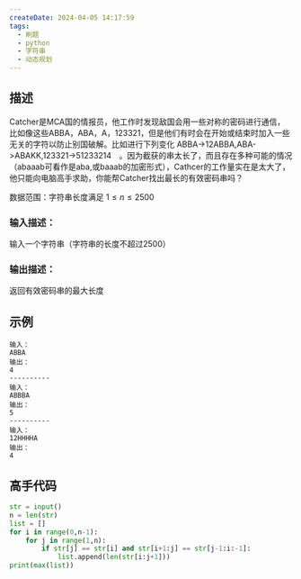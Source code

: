 ```yaml
---
createDate: 2024-04-05 14:17:59
tags:
  - 刷题
  - python
  - 字符串
  - 动态规划
---
```

## 描述

Catcher是MCA国的情报员，他工作时发现敌国会用一些对称的密码进行通信，比如像这些ABBA，ABA，A，123321，但是他们有时会在开始或结束时加入一些无关的字符以防止别国破解。比如进行下列变化 ABBA->12ABBA,ABA->ABAKK,123321->51233214　。因为截获的串太长了，而且存在多种可能的情况（abaaab可看作是aba,或baaab的加密形式），Cathcer的工作量实在是太大了，他只能向电脑高手求助，你能帮Catcher找出最长的有效密码串吗？

  

数据范围：字符串长度满足 $1≤n≤2500$   

### 输入描述：

输入一个字符串（字符串的长度不超过2500）

### 输出描述：

返回有效密码串的最大长度

## 示例
```0
输入：
ABBA
输出：
4
----------
输入：
ABBBA
输出：
5
----------
输入：
12HHHHA
输出：
4
```

## 高手代码
```python
str = input()
n = len(str)
list = []
for i in range(0,n-1):
    for j in range(1,n):
        if str[j] == str[i] and str[i+1:j] == str[j-1:i:-1]:
            list.append(len(str[i:j+1]))
print(max(list))
```